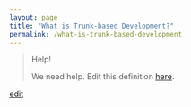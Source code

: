 ```yaml
---
layout: page
title: "What is Trunk-based Development?"
permalink: /what-is-trunk-based-development
---
```


> Help! 
> 
> We need help. Edit this definition <a href="https://github.com/and-digital/tech-definitions/blob/master/definitions/source-code/trunk-based-development.md">here</a>.

<p class="edit-term"><a href="https://github.com/and-digital/tech-definitions/blob/master/definitions/source-code/trunk-based-development.md">edit</a></p>
